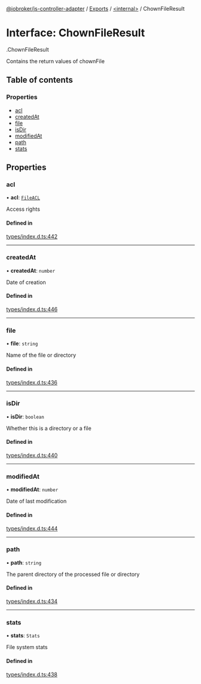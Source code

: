 [@iobroker/js-controller-adapter](../README.md) / [Exports](../modules.md) / [<internal\>](../modules/internal_.md) / ChownFileResult

# Interface: ChownFileResult

[<internal>](../modules/internal_.md).ChownFileResult

Contains the return values of chownFile

## Table of contents

### Properties

- [acl](internal_.ChownFileResult.md#acl)
- [createdAt](internal_.ChownFileResult.md#createdat)
- [file](internal_.ChownFileResult.md#file)
- [isDir](internal_.ChownFileResult.md#isdir)
- [modifiedAt](internal_.ChownFileResult.md#modifiedat)
- [path](internal_.ChownFileResult.md#path)
- [stats](internal_.ChownFileResult.md#stats)

## Properties

### acl

• **acl**: [`FileACL`](internal_.FileACL.md)

Access rights

#### Defined in

[types/index.d.ts:442](https://github.com/ioBroker/ioBroker.js-controller/blob/16cebeed/packages/types/index.d.ts#L442)

___

### createdAt

• **createdAt**: `number`

Date of creation

#### Defined in

[types/index.d.ts:446](https://github.com/ioBroker/ioBroker.js-controller/blob/16cebeed/packages/types/index.d.ts#L446)

___

### file

• **file**: `string`

Name of the file or directory

#### Defined in

[types/index.d.ts:436](https://github.com/ioBroker/ioBroker.js-controller/blob/16cebeed/packages/types/index.d.ts#L436)

___

### isDir

• **isDir**: `boolean`

Whether this is a directory or a file

#### Defined in

[types/index.d.ts:440](https://github.com/ioBroker/ioBroker.js-controller/blob/16cebeed/packages/types/index.d.ts#L440)

___

### modifiedAt

• **modifiedAt**: `number`

Date of last modification

#### Defined in

[types/index.d.ts:444](https://github.com/ioBroker/ioBroker.js-controller/blob/16cebeed/packages/types/index.d.ts#L444)

___

### path

• **path**: `string`

The parent directory of the processed file or directory

#### Defined in

[types/index.d.ts:434](https://github.com/ioBroker/ioBroker.js-controller/blob/16cebeed/packages/types/index.d.ts#L434)

___

### stats

• **stats**: `Stats`

File system stats

#### Defined in

[types/index.d.ts:438](https://github.com/ioBroker/ioBroker.js-controller/blob/16cebeed/packages/types/index.d.ts#L438)
